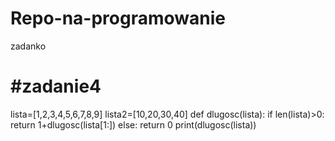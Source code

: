 # Repo-na-programowanie
zadanko
# #zadanie4
lista=[1,2,3,4,5,6,7,8,9]
lista2=[10,20,30,40]
def dlugosc(lista):
    if len(lista)>0:
        return 1+dlugosc(lista[1:])
    else:
        return 0
print(dlugosc(lista))
